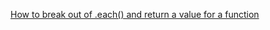 [How to break out of .each() and return a value for a function](http://stackoverflow.com/questions/3946381/how-to-break-out-of-each-and-return-a-value-for-a-function)